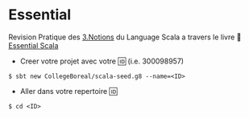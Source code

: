 # Essential

Revision Pratique des [3.Notions](../3.Notions) du Language Scala a travers le livre :ledger: [Essential Scala](	https://underscore.io/books/essential-scala/)

* Creer votre projet avec votre :id: (i.e. 300098957)

```
$ sbt new CollegeBoreal/scala-seed.g8 --name=<ID>
```

* Aller dans votre repertoire :id:

```
$ cd <ID>
```
